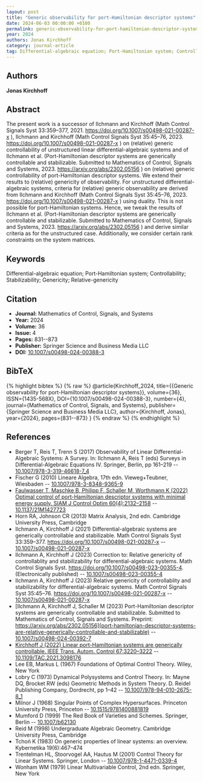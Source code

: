 ```yaml
---
layout: post
title: "Generic observability for port-Hamiltonian descriptor systems"
date: 2024-06-03 00:00:00 +0100
permalink: generic-observability-for-port-hamiltonian-descriptor-systems
year: 2024
authors: Jonas Kirchhoff
category: journal-article
tag: Differential-algebraic equation; Port-Hamiltonian system; Controllability; Stabilizability; Genericity; Relative-genericity
---
```

 
## Authors
**Jonas Kirchhoff**
 
## Abstract
The present work is a successor of Ilchmann and Kirchhoff (Math Control Signals Syst 33:359–377, 2021. https://doi.org/10.1007/s00498-021-00287-x ), Ilchmann and Kirchhoff (Math Control Signals Syst 35:45–76, 2023. https://doi.org/10.1007/s00498-021-00287-x ) on (relative) generic controllability of unstructured linear differential-algebraic systems and of Ilchmann et al. (Port-Hamiltonian descriptor systems are generically controllable and stabilizable. Submitted to Mathematics of Control, Signals and Systems, 2023. https://arxiv.org/abs/2302.05156 ) on (relative) generic controllability of port-Hamiltonian descriptor systems. We extend their results to (relative) genericity of observability. For unstructured differential-algebraic systems, criteria for (relative) generic observability are derived from Ilchmann and Kirchhoff (Math Control Signals Syst 35:45–76, 2023. https://doi.org/10.1007/s00498-021-00287-x ) using duality. This is not possible for port-Hamiltonian systems. Hence, we tweak the results of Ilchmann et al. (Port-Hamiltonian descriptor systems are generically controllable and stabilizable. Submitted to Mathematics of Control, Signals and Systems, 2023. https://arxiv.org/abs/2302.05156 ) and derive similar criteria as for the unstructured case. Additionally, we consider certain rank constraints on the system matrices.
 
## Keywords
Differential-algebraic equation; Port-Hamiltonian system; Controllability; Stabilizability; Genericity; Relative-genericity
 
## Citation
- **Journal:** Mathematics of Control, Signals, and Systems
- **Year:** 2024
- **Volume:** 36
- **Issue:** 4
- **Pages:** 831--873
- **Publisher:** Springer Science and Business Media LLC
- **DOI:** [10.1007/s00498-024-00388-3](https://doi.org/10.1007/s00498-024-00388-3)
 
## BibTeX
{% highlight bibtex %}
{% raw %}
@article{Kirchhoff_2024,
  title={{Generic observability for port-Hamiltonian descriptor systems}},
  volume={36},
  ISSN={1435-568X},
  DOI={10.1007/s00498-024-00388-3},
  number={4},
  journal={Mathematics of Control, Signals, and Systems},
  publisher={Springer Science and Business Media LLC},
  author={Kirchhoff, Jonas},
  year={2024},
  pages={831--873}
}
{% endraw %}
{% endhighlight %}
 
## References
- Berger T, Reis T, Trenn S (2017) Observability of Linear Differential-Algebraic Systems: A Survey. In: Ilchmann A, Reis T (eds) Surveys in Differential-Algebraic Equations IV. Springer, Berlin, pp 161–219 -- [10.1007/978-3-319-46618-7_4](https://doi.org/10.1007/978-3-319-46618-7_4)
- Fischer G (2010) Lineare Algebra, 17th edn. Vieweg+Teubner, Wiesbaden -- [10.1007/978-3-8348-9365-9](https://doi.org/10.1007/978-3-8348-9365-9)
- [Faulwasser T, Maschke B, Philipp F, Schaller M, Worthmann K (2022) Optimal control of port-Hamiltonian descriptor systems with minimal energy supply. SIAM J Control Optim 60(4):2132–2158](optimal-control-of-port-hamiltonian-descriptor-systems-with-minimal-energy-supply) -- [10.1137/21M1427723](https://doi.org/10.1137/21M1427723)
- Horn RA, Johnson CR (2013) Matrix Analysis, 2nd edn. Cambridge University Press, Cambridge
- Ilchmann A, Kirchhoff J (2021) Differential-algebraic systems are generically controllable and stabilizable. Math Control Signals Syst 33:359–377. https://doi.org/10.1007/s00498-021-00287-x -- [10.1007/s00498-021-00287-x](https://doi.org/10.1007/s00498-021-00287-x)
- Ilchmann A, Kirchhoff J (2023) Correction to: Relative genericity of controllablity and stabilizability for differential-algebraic systems. Math Control Signals Syst. https://doi.org/10.1007/s00498-023-00355-4. (Electronically published) -- [10.1007/s00498-023-00355-4](https://doi.org/10.1007/s00498-023-00355-4)
- Ilchmann A, Kirchhoff J (2023) Relative genericity of controllablity and stabilizability for differential-algebraic systems. Math Control Signals Syst 35:45–76. https://doi.org/10.1007/s00498-021-00287-x -- [10.1007/s00498-021-00287-x](https://doi.org/10.1007/s00498-021-00287-x)
- [Ilchmann A, Kirchhoff J, Schaller M (2023) Port-Hamiltonian descriptor systems are generically controllable and stabilizable. Submitted to Mathematics of Control, Signals and Systems. Preprint: https://arxiv.org/abs/2302.05156](port-hamiltonian-descriptor-systems-are-relative-generically-controllable-and-stabilizable) -- [10.1007/s00498-024-00392-7](https://doi.org/10.1007/s00498-024-00392-7)
- [Kirchhoff J (2022) Linear port-Hamiltonian systems are generically controllable. IEEE Trans. Autom. Control 67:3220–3222](linear-port-hamiltonian-systems-are-generically-controllable) -- [10.1109/TAC.2021.3098176](https://doi.org/10.1109/TAC.2021.3098176)
- Lee EB, Markus L (1967) Foundations of Optimal Control Theory. Wiley, New York
- Lobry C (1973) Dynamical Polysystems and Control Theory. In: Mayne DQ, Brocket RW (eds) Geometric Methods in System Theory. D. Reidel Publishing Company, Dordrecht, pp 1–42 -- [10.1007/978-94-010-2675-8_1](https://doi.org/10.1007/978-94-010-2675-8_1)
- Milnor J (1968) Singular Points of Complex Hypersurfaces. Princeton University Press, Princeton -- [10.1515/9781400881819](https://doi.org/10.1515/9781400881819)
- Mumford D (1999) The Red Book of Varieties and Schemes. Springer, Berlin -- [10.1007/b62130](https://doi.org/10.1007/b62130)
- Reid M (1998) Undergraduate Algebraic Geometry. Cambridge University Press, Cambridge
- Tchoń K (1983) On generic properties of linear systems: an overview. Kybernetika 19(6):467–474
- Trentelman HL, Stoorvogel AA, Hautus M (2001) Control Theory for Linear Systems. Springer, London -- [10.1007/978-1-4471-0339-4](https://doi.org/10.1007/978-1-4471-0339-4)
- Wonham WM (1979) Linear Multivariable Control, 2nd edn. Springer, New York

